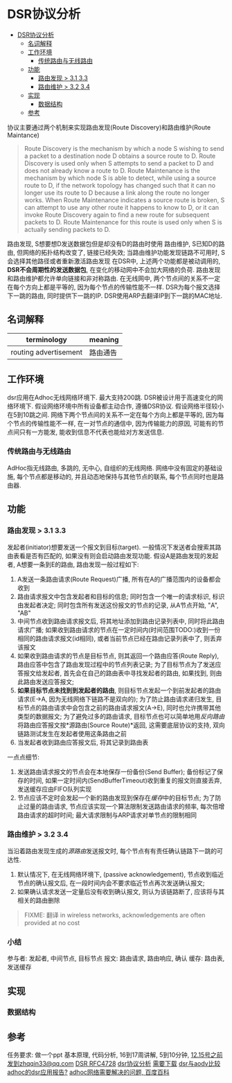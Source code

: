 # DSR协议分析

<!-- @import "[TOC]" {cmd="toc" depthFrom=1 depthTo=6 orderedList=false} -->

<!-- code_chunk_output -->

- [DSR协议分析](#dsr协议分析)
  - [名词解释](#名词解释)
  - [工作环境](#工作环境)
    - [传统路由与无线路由](#传统路由与无线路由)
  - [功能](#功能)
    - [路由发现 > 3.1 3.3](#路由发现-31-33)
    - [路由维护 > 3.2 3.4](#路由维护-32-34)
  - [实现](#实现)
    - [数据结构](#数据结构)
  - [参考](#参考)

<!-- /code_chunk_output -->


协议主要通过两个机制来实现路由发现(Route Discovery)和路由维护(Route Maintance)
> Route Discovery is the mechanism by which a node S wishing to send a packet to a destination node D obtains a source route to D. Route Discovery is used only when S attempts to send a packet to D and does not already know a route to D.
> Route Maintenance is the mechanism by which node S is able to detect, while using a source route to D, if the network topology has changed such that it can no longer use its route to D because a link along the route no longer works. When Route Maintenance indicates a source route is broken, S can attempt to use any other route it happens to know to D, or it can invoke Route Discovery again to find a new route for subsequent packets to D. Route Maintenance for this route is used only when S is actually sending packets to D.

路由发现, S想要想D发送数据包但是却没有D的路由时使用
路由维护, S已知D的路由, 但网络的拓扑结构改变了, 链接已经失效; 当路由维护功能发现链路不可用时, S会选择其他路径或者重新激活路由发现
在DSR中, 上述两个功能都是被动调用的, **DSR不会周期性的发送数据包**, 在变化的移动网中不会加大网络的负荷.
路由发现和路由维护都允许单向链接和非对称路由. 在无线网中, 两个节点间的关系不一定在每个方向上都是平等的, 因为每个节点的传输性能不一样.
DSR为每个报文选择下一跳的路由, 同时提供下一跳的IP. DSR使用ARP去翻译IP到下一跳的MAC地址.

## 名词解释
terminology           | meaning
----------------------|--------
routing advertisement | 路由通告

## 工作环境
dsr应用在Adhoc无线网络环境下. 最大支持200跳. DSR被设计用于高速变化的网络环境下.
假设网络环境中所有设备都主动合作, 遵循DSR协议. 假设网络半径较小在5到10跳之间.
网络下两个节点间的关系不一定在每个方向上都是平等的, 因为每个节点的传输性能不一样, 在一对节点的通信中, 因为传输能力的原因, 可能有的节点间只有一方能发, 能收到信息不代表也能给对方发送信息.

### 传统路由与无线路由
AdHoc指无线路由, 多跳的, 无中心, 自组织的无线网络. 网络中没有固定的基础设施, 每个节点都是移动的, 并且动态地保持与其他节点的联系, 每个节点同时也是路由器.

## 功能

### 路由发现 > 3.1 3.3
发起者(initiator)想要发送一个报文到目标(target). 一般情况下发送者会搜索其路由表看是否有匹配的, 如果没有则会启动路由发现功能.
假设A是路由发现的发起者, A想要一条到E的路由, 路由发现一般过程如下:
1. A发送一条路由请求(Route Request)广播, 所有在A的广播范围内的设备都会收到
2. 路由请求报文中包含发起者和目标的信息; 同时包含一个唯一的请求标识, 标识由发起者决定; 同时包含所有发送这份报文的节点的记录, 从A节点开始, "A", "AB"
3. 中间节点收到路由请求报文后, 将其地址添加到路由记录列表中, 同时将此路由请求广播; 如果收到路由请求的节点在一定时间内(时间范围TODO:)收到一份相同的路由请求报文(id相同), 或者当前节点已经在路由记录列表中了, 则丢弃该报文
4. 如果收到路由请求的节点是目标节点, 则其返回一个路由应答(Route Reply), 路由应答中包含了路由发现过程中的节点列表记录; 为了目标节点为了发送应答报文给发起者, 首先会在自己的路由表中寻找发起者的路由, 如果找到, 则由此路由发送应答报文;
5. **如果目标节点未找到到发起者的路由**, 则目标节点发起一个到前发起者的路由请求(E->A, 因为无线网络下链路不是双向的); 为了防止路由请求递归发生, 目标节点的路由请求中会包含之前的路由请求报文(A->E), 同时也允许携带其他类型的数据报文; 为了避免过多的路由请求, 目标节点也可以简单地用*反向路由*将路由应答报文按*源路由(Source Route)*返回, 这需要底层协议的支持, 双向链路测试发生在发起者使用这条路由之前
6. 当发起者收到路由应答报文后, 将其记录到路由表

一点点细节:
1. 发送路由请求报文的节点会在本地保存一份备份(Send Buffer); 备份标记了保存的时间, 如果一定时间内(SendBufferTimeout)收到重复的报文则直接丢弃, 发送缓存应由FIFO队列实现
2. 节点应该不定时会发起一个新的路由发现到保存在*缓存*中的目标节点; 为了防止过量的路由请求, 节点应该实现一个算法限制发送路由请求的频率, 每次倍增路由请求的超时时间; 最大请求限制与ARP请求对单节点的限制相同

### 路由维护 > 3.2 3.4
当沿着路由发现生成的*源路由*发送报文时, 每个节点有有责任确认链路下一跳的可达性.
1. 默认情况下, 在无线网络环境下, (passive acknowledgement), 节点收到临近节点的确认报文后, 在一段时间内会不要求临近节点再次发送确认报文;
2. 如果确认请求发送一定量后没有收到确认报文, 则认为该链路断了, 应该将与其相关的路由删除
> FIXME: 翻译 in wireless networks, acknowledgements are often provided at no cost

### 小结
参与者: 发起者, 中间节点, 目标节点
报文: 路由请求, 路由响应, 确认
缓存: 路由表, 发送缓存

## 实现

### 数据结构


## 参考
任务要求: 做一个ppt
基本原理, 代码分析, 16到17周讲解, 5到10分钟, 12.15号之前发到zhqqin33@qq.com
[DSR RFC4728](./rfc4728.pdf)
[dsr协议分析](https://blog.csdn.net/norbert_jxl/article/details/9241421)
[需要下载](https://download.csdn.net/download/gtnets/2334998)
[dsr与aodv比较](https://blog.csdn.net/hbhzwj/article/details/5269073)
[adhoc的dsr应用报告?](http://www.wanfangdata.com.cn/details/detail.do?_type=perio&id=wlwjs201407019)
[adhoc网络需要解决的问题, 百度百科](https://baike.baidu.com/item/AdHoc%E7%BD%91%E7%BB%9C/6106787?fr=aladdin)


